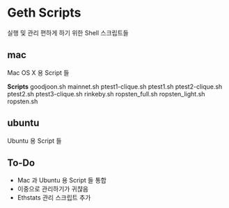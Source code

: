 # Geth Scripts
실행 및 관리 편하게 하기 위한 Shell 스크립트들

## mac
Mac OS X 용 Script 들

**Scripts**
goodjoon.sh
mainnet.sh
ptest1-clique.sh
ptest1.sh
ptest2-clique.sh
ptest2.sh
ptest3-clique.sh
rinkeby.sh
ropsten_full.sh
ropsten_light.sh
ropsten.sh


## ubuntu
Ubuntu 용 Script 들

## To-Do
- Mac 과 Ubuntu 용 Script 들 통합
 - 이중으로 관리하기가 귀챦음
- Ethstats 관리 스크립트 추가
